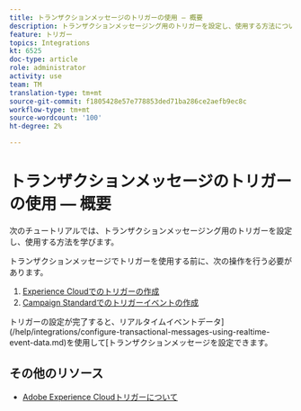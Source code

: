 ```yaml
---
title: トランザクションメッセージのトリガーの使用 — 概要
description: トランザクションメッセージング用のトリガーを設定し、使用する方法について説明します。
feature: トリガー
topics: Integrations
kt: 6525
doc-type: article
role: administrator
activity: use
team: TM
translation-type: tm+mt
source-git-commit: f1805428e57e778853ded71ba286ce2aefb9ec8c
workflow-type: tm+mt
source-wordcount: '100'
ht-degree: 2%

---
```



# トランザクションメッセージのトリガーの使用 — 概要

次のチュートリアルでは、トランザクションメッセージング用のトリガーを設定し、使用する方法を学びます。

トランザクションメッセージでトリガーを使用する前に、次の操作を行う必要があります。

1. [Experience Cloudでのトリガーの作成](/help/integrations/create-a-trigger-in-experience-cloud.md)
2. [Campaign Standardでのトリガーイベントの作成](/help/integrations/create-a-trigger-event.md)

トリガーの設定が完了すると、リアルタイムイベントデータ](/help/integrations/configure-transactional-messages-using-realtime-event-data.md)を使用して[トランザクションメッセージを設定できます。

## その他のリソース

* [Adobe Experience Cloudトリガーについて](https://experienceleague.adobe.com/docs/campaign-standard/using/integrating-with-adobe-cloud/working-with-campaign-and-triggers/about-adobe-experience-cloud-triggers.html?lang=en#integrating-with-adobe-cloud)
